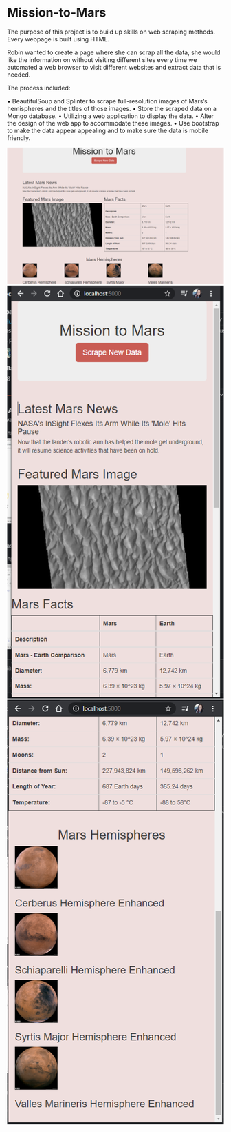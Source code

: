 # Mission-to-Mars

The purpose of this project is to build up skills on web scraping methods. Every webpage is built using HTML. 

Robin wanted to create a page where she can scrap all the data, she would like the information on without visiting different sites every time we automated a web browser to visit different websites and extract data that is needed.

The process included:

•	BeautifulSoup and Splinter to scrape full-resolution images of Mars’s hemispheres and the titles of those images.
•	Store the scraped data on a Mongo database.
•	Utilizing a web application to display the data.
•	Alter the design of the web app to accommodate these images.
•	Use bootstrap to make the data appear appealing and to make sure the data is mobile friendly.


 ![mission_mars](mission_mars.PNG)
 ![mission_mobile1](mission_mobile1.PNG)
 ![mission_mobile2](mission_mobile2.PNG)
